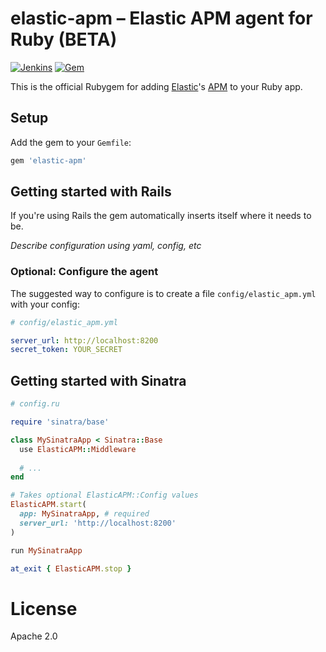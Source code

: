 # elastic-apm – Elastic APM agent for Ruby (BETA)

[![Jenkins](https://img.shields.io/jenkins/s/https/apm-ci.elastic.co/job/elastic+apm-agent-ruby+master.svg)](https://apm-ci.elastic.co/job/elastic+apm-agent-ruby+master/) [![Gem](https://img.shields.io/gem/v/formatador.svg?style=flat-square)](https://rubygems.org/gems/elastic-apm)

This is the official Rubygem for adding [Elastic][]'s [APM][] to your Ruby app.

## Setup

Add the gem to your `Gemfile`:

```ruby
gem 'elastic-apm'
```

## Getting started with Rails

If you're using Rails the gem automatically inserts itself where it needs to be.

_Describe configuration using yaml, config, etc_

### Optional: Configure the agent

The suggested way to configure is to create a file `config/elastic_apm.yml` with your config:

```yaml
# config/elastic_apm.yml

server_url: http://localhost:8200
secret_token: YOUR_SECRET
```

## Getting started with Sinatra

```ruby
# config.ru

require 'sinatra/base'

class MySinatraApp < Sinatra::Base
  use ElasticAPM::Middleware
  
  # ...
end

# Takes optional ElasticAPM::Config values
ElasticAPM.start(
  app: MySinatraApp, # required
  server_url: 'http://localhost:8200'
)

run MySinatraApp

at_exit { ElasticAPM.stop }
```

# License

Apache 2.0

[Elastic]: https://elastic.co
[APM]: https://www.elastic.co/guide/en/apm/server/index.html
